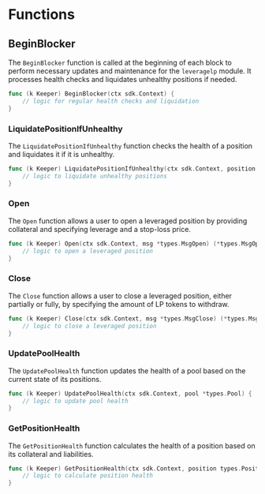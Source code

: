 <!--
order: 6
-->

# Functions

## BeginBlocker

The `BeginBlocker` function is called at the beginning of each block to perform necessary updates and maintenance for the `leveragelp` module. It processes health checks and liquidates unhealthy positions if needed.

```go
func (k Keeper) BeginBlocker(ctx sdk.Context) {
    // logic for regular health checks and liquidation
}
```

### LiquidatePositionIfUnhealthy

The `LiquidatePositionIfUnhealthy` function checks the health of a position and liquidates it if it is unhealthy.

```go
func (k Keeper) LiquidatePositionIfUnhealthy(ctx sdk.Context, position *types.Position, pool types.Pool, ammPool ammtypes.Pool) {
    // logic to liquidate unhealthy positions
}
```

### Open

The `Open` function allows a user to open a leveraged position by providing collateral and specifying leverage and a stop-loss price.

```go
func (k Keeper) Open(ctx sdk.Context, msg *types.MsgOpen) (*types.MsgOpenResponse, error) {
    // logic to open a leveraged position
}
```

### Close

The `Close` function allows a user to close a leveraged position, either partially or fully, by specifying the amount of LP tokens to withdraw.

```go
func (k Keeper) Close(ctx sdk.Context, msg *types.MsgClose) (*types.MsgCloseResponse, error) {
    // logic to close a leveraged position
}
```

### UpdatePoolHealth

The `UpdatePoolHealth` function updates the health of a pool based on the current state of its positions.

```go
func (k Keeper) UpdatePoolHealth(ctx sdk.Context, pool *types.Pool) {
    // logic to update pool health
}
```

### GetPositionHealth

The `GetPositionHealth` function calculates the health of a position based on its collateral and liabilities.

```go
func (k Keeper) GetPositionHealth(ctx sdk.Context, position types.Position, ammPool ammtypes.Pool) (sdk.Dec, error) {
    // logic to calculate position health
}
```
